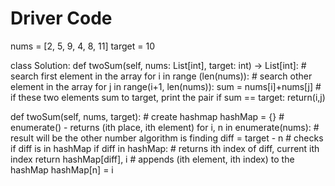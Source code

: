 # Driver Code
nums = [2, 5, 9, 4, 8, 11]
target = 10

class Solution:
    def twoSum(self, nums: List[int], target: int) -> List[int]:
  	# search first element in the array
        for i in range (len(nums)):
    	     # search other element in the array
            for j in range(i+1, len(nums)):
                sum = nums[i]+nums[j]
                # if these two elements sum to target, print the pair
                if sum == target:
                    return(i,j)


def twoSum(self, nums, target):
        # create hashmap
        hashMap = {}
        # enumerate() - returns (ith place, ith element)
        for i, n in enumerate(nums):
            # result will be the other number algorithm is finding
            diff = target - n
            # checks if diff is in hashMap
            if diff in hashMap:
                # returns ith index of diff, current ith index
                return hashMap[diff], i
            # appends (ith element, ith index) to the hashMap
            hashMap[n] = i






